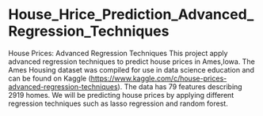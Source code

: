 # House_Hrice_Prediction_Advanced_Regression_Techniques
House Prices: Advanced Regression Techniques
This project apply advanced regression techniques to predict house prices in Ames,Iowa. The Ames Housing dataset was compiled for use in data science education and can be found on Kaggle (https://www.kaggle.com/c/house-prices-advanced-regression-techniques). The data has 79 features describing 2919 homes. We will be predicting house prices by applying different regression techniques such as lasso regression and random forest.
